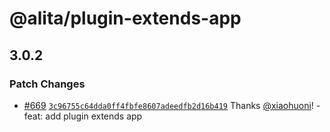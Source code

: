 # @alita/plugin-extends-app

## 3.0.2

### Patch Changes

- [#669](https://github.com/alitajs/alita/pull/669) [`3c96755c64dda0ff4fbfe8607adeedfb2d16b419`](https://github.com/alitajs/alita/commit/3c96755c64dda0ff4fbfe8607adeedfb2d16b419) Thanks [@xiaohuoni](https://github.com/xiaohuoni)! - feat: add plugin extends app
